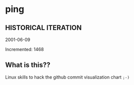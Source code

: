 # ping

## HISTORICAL ITERATION
2001-06-09

Incremented: 1468

## What is this?? 
Linux skills to hack the github commit visualization chart `;-)`
